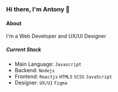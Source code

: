 ### Hi there, I'm Antony 👋

#### About
I'm a Web Developer and UX/UI Designer


##### Current Stack
- Main Language: `Javascript`
- Backend: `Nodejs`
- Frontend: `Reactjs` `HTML5` `SCSS` `JavaScript`
- Designer:  `UX/UI` `Figma`
